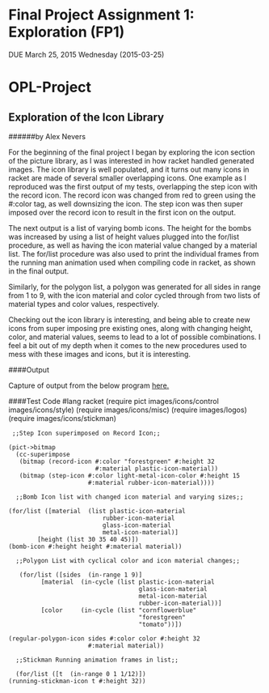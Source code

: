 # Final Project Assignment 1: Exploration (FP1) 
DUE March 25, 2015 Wednesday (2015-03-25)

# OPL-Project
## Exploration of the Icon Library
######by Alex Nevers

 For the beginning of the final project I began by exploring the icon section of the picture library, as I was interested in how racket handled generated images.  The icon library is well populated, and it turns out many icons in racket are made of several smaller overlapping icons. One example as I reproduced was the first output of my tests, overlapping the step icon with the record icon. The record icon was changed from red to green using the #:color tag, as well downsizing the icon. The step icon was then super imposed over the record icon to result in the first icon on the output.

 The next output is a list of varying bomb icons. The height for the bombs was increased by using a list of height values plugged into the for/list procedure, as well as having the icon material value changed by a material list. The for/list procedure was also used to print the individual frames from the running man animation used when compiling code in racket, as shown in the final output.

 Similarly, for the polygon list, a polygon was generated for all sides in range from 1 to 9, with the icon material and color cycled through from two lists of material types and color values, respectively.

 Checking out the icon library is interesting, and being able to create new icons from super imposing pre existing ones, along with changing height, color, and material values, seems to lead to a lot of possible combinations. I feel a bit out of my depth when it comes to the new procedures used to mess with these images and icons, but it is interesting.


####Output

Capture of output from the below program [here.](http://imgur.com/loVFnSB)


####Test Code
    #lang racket
     (require pict images/icons/control images/icons/style)
     (require images/icons/misc)
     (require images/logos)
     (require images/icons/stickman)
     
     ;;Step Icon superimposed on Record Icon;;
     
    (pict->bitmap
      (cc-superimpose
       (bitmap (record-icon #:color "forestgreen" #:height 32
                            #:material plastic-icon-material))
       (bitmap (step-icon #:color light-metal-icon-color #:height 15
                          #:material rubber-icon-material))))
      
      ;;Bomb Icon list with changed icon material and varying sizes;;
      
    (for/list ([material  (list plastic-icon-material
                              rubber-icon-material
                              glass-icon-material
                              metal-icon-material)]
            [height (list 30 35 40 45)])
    (bomb-icon #:height height #:material material))
      
      ;;Polygon List with cyclical color and icon material changes;;
     
       (for/list ([sides  (in-range 1 9)]
             [material  (in-cycle (list plastic-icon-material
                                        glass-icon-material
                                        metal-icon-material
                                        rubber-icon-material))]
             [color     (in-cycle (list "cornflowerblue" 
                                        "forestgreen" 
                                        "tomato"))])
  
    (regular-polygon-icon sides #:color color #:height 32
                          #:material material))
      
      ;;Stickman Running animation frames in list;;
      
      (for/list ([t  (in-range 0 1 1/12)])
    (running-stickman-icon t #:height 32))
    
    
